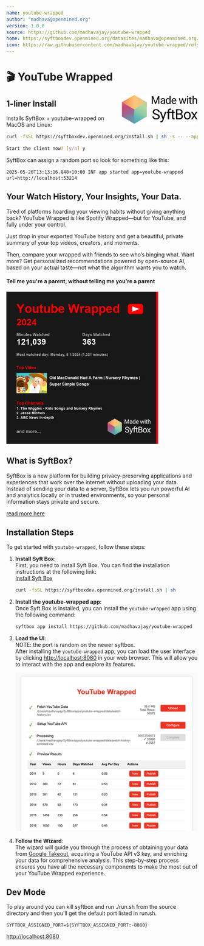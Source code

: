```yaml
---
name: youtube-wrapped
author: "madhava@openmined.org"
version: 1.0.0
source: https://github.com/madhavajay/youtube-wrapped
home: https://syftboxdev.openmined.org/datasites/madhava@openmined.org/youtube-wrapped/index.html
icon: https://raw.githubusercontent.com/madhavajay/youtube-wrapped/refs/heads/main/icon.png
---
```


<h1 align="left">🎬 YouTube Wrapped</h1>
<a href="https://github.com/OpenMined/syftbox">
  <picture>
    <source media="(prefers-color-scheme: dark)" srcset="assets/images/mwsyftbox_white_on.png">
    <img alt="Logo" src="assets/images/mwsyftbox_black_on.png" width="200px" align="right" />
  </picture>
</a>


## 1-liner Install
Installs SyftBox + youtube-wrapped on MacOS and Linux:
```bash
curl -fsSL https://syftboxdev.openmined.org/install.sh | sh -s -- --apps=https://github.com/madhavajay/youtube-wrapped/
```
```bash
Start the client now? [y/n] y
```

SyftBox can assign a random port so look for something like this:
```
2025-05-20T13:13:16.848+10:00 INF app started app=youtube-wrapped url=http://localhost:53214
```


<h2>Your Watch History, Your Insights, Your Data.</h2>

Tired of platforms hoarding your viewing habits without giving anything back? YouTube Wrapped is like Spotify Wrapped—but for YouTube, and fully under your control.

Just drop in your exported YouTube history and get a beautiful, private summary of your top videos, creators, and moments.

Then, compare your wrapped with friends to see who’s binging what. Want more? Get personalized recommendations powered by open-source AI, based on your actual taste—not what the algorithm wants you to watch.

<h4>Tell me you're a parent, without telling me you're a parent</h4>
<img src="assets/images/youtube-wrapped-2024.png" alt="youtube-wrapped" width="400px">

## What is SyftBox?

SyftBox is a new platform for building privacy-preserving applications and experiences that work over the internet without uploading your data. Instead of sending your data to a server, SyftBox lets you run powerful AI and analytics locally or in trusted environments, so your personal information stays private and secure.

[read more here](https://github.com/OpenMined/syftbox)


## Installation Steps

To get started with `youtube-wrapped`, follow these steps:

1. **Install Syft Box**:  
   First, you need to install Syft Box. You can find the installation instructions at the following link:  
   [Install Syft Box](https://github.com/OpenMined/syftbox)
   ```bash
   curl -fsSL https://syftboxdev.openmined.org/install.sh | sh
   ```

2. **Install the youtube-wrapped app**:  
   Once Syft Box is installed, you can install the `youtube-wrapped` app using the following command:  
   ```bash
   syftbox app install https://github.com/madhavajay/youtube-wrapped
   ```

3. **Load the UI**:  
   NOTE: the port is random on the newer syftbox.  
   After installing the `youtube-wrapped` app, you can load the user interface by clicking <a href="http://localhost:8080" target="_blank">http://localhost:8080</a> in your web browser. This will allow you to interact with the app and explore its features.

   <img src="assets/images/example-ui.png" alt="Example UI" width="500px">

4. **Follow the Wizard**:  
   The wizard will guide you through the process of obtaining your data from [Google Takeout](https://takeout.google.com), acquiring a YouTube API v3 key, and enriching your data for comprehensive analysis. This step-by-step process ensures you have all the necessary components to make the most out of your YouTube Wrapped experience.


## Dev Mode
To play around you can kill syftbox and run ./run.sh from the source directory and then you'll get the default port listed in run.sh.
```
SYFTBOX_ASSIGNED_PORT=${SYFTBOX_ASSIGNED_PORT:-8080}
```
<a href="http://localhost:8080" target="_blank">http://localhost:8080</a>
